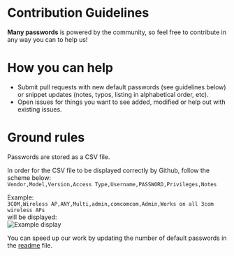 # Contribution Guidelines
**Many passwords** is powered by the community, so feel free to contribute in any way you can to help us!
# How you can help
* Submit pull requests with new default passwords (see guidelines below) or snippet updates (notes, typos, listing in alphabetical order, etc).
* Open issues for things you want to see added, modified or help out with existing issues.
# Ground rules
Passwords are stored as a CSV file.

In order for the CSV file to be displayed correctly by Github, follow the scheme below:  
```Vendor,Model,Version,Access Type,Username,PASSWORD,Privileges,Notes```

Example:  
```3COM,Wireless AP,ANY,Multi,admin,comcomcom,Admin,Works on all 3com wireless APs```  
will be displayed:  
![Example display](https://cdn.discordapp.com/attachments/574604364342231052/765893402176126976/unknown.png)

You can speed up our work by updating the number of default passwords in the [readme](https://github.com/nothing3F/many-passwords/blob/main/README.md) file.
